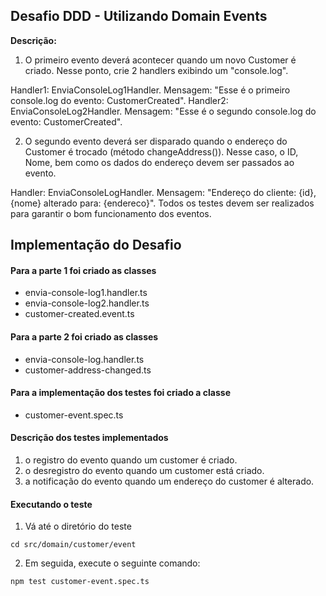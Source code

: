 ## Desafio DDD - Utilizando Domain Events

**Descrição:** 

1. O primeiro evento deverá acontecer quando um novo Customer é criado. Nesse ponto, crie 2 handlers exibindo um "console.log". 

Handler1: EnviaConsoleLog1Handler. Mensagem: "Esse é o primeiro console.log do evento: CustomerCreated".
Handler2: EnviaConsoleLog2Handler. Mensagem: "Esse é o segundo console.log do evento: CustomerCreated". 

2. O segundo evento deverá ser disparado quando o endereço do Customer é trocado (método changeAddress()). Nesse caso, o ID, Nome, bem como os dados do endereço devem ser passados ao evento.

Handler: EnviaConsoleLogHandler. Mensagem: "Endereço do cliente: {id}, {nome} alterado para: {endereco}".
Todos os testes devem ser realizados para garantir o bom funcionamento dos eventos.


## Implementação do Desafio 

#### Para a parte 1 foi criado as classes

* envia-console-log1.handler.ts
* envia-console-log2.handler.ts
* customer-created.event.ts

#### Para a parte 2 foi criado as classes

* envia-console-log.handler.ts
* customer-address-changed.ts

#### Para a implementação dos testes foi criado a classe

* customer-event.spec.ts

#### Descrição dos testes implementados

1. o registro do evento quando um customer é criado.
2. o desregistro do evento quando um customer está criado.
3. a notificação do evento quando um endereço do customer é alterado.


#### Executando o teste

1. Vá até o diretório do teste
```
cd src/domain/customer/event
```

2. Em seguida, execute o seguinte comando:

```
npm test customer-event.spec.ts
```
